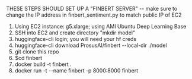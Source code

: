 THESE STEPS SHOULD SET UP A "FINBERT SERVER" -- make sure to change the IP address in finbert_sentiment.py to match public IP of EC2

1. Using EC2 instance: g5.xlarge; using AMI Ubuntu Deep Learning Base
2. SSH into EC2 and create directory "mkdir model"
3. huggingface-cli login; you will need your hf creds
4. huggingface-cli download ProsusAI/finbert --local-dir ./model
5. git clone this repo
6. $cd finbert
7. docker build -t finbert .
8. docker run -t --name finbert -p 8000:8000 finbert
